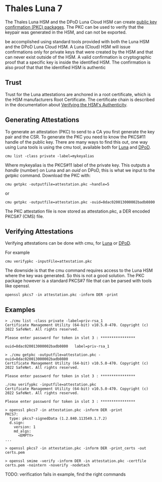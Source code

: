 # Thales Luna 7

The Thales Luna HSM and the DPoD Luna Cloud HSM can create [public key confirmation (PKC) packages](https://data-protection-updates.gemalto.com/2020/04/15/public-key-confirmation-meeting-ca-browser-forum-standards-with-luna-and-luna-cloud-hsms/). The PKC can be used to verify that the keypair was generated in the HSM, and can not be exported.


be accomplished using standard tools provided with both the Luna HSM and the DPoD Luna Cloud HSM.
A Luna (Cloud) HSM will issue confirmations only for private keys that were created by the HSM and that can never exist outside of the HSM. A valid confirmation is cryptographic proof that a specific key is inside the identified HSM. The confirmation is also proof that that the identified HSM is authentic

## Trust

Trust for the Luna attestations are anchored in a root certificate, which is the HSM manufacturers Root Certificate. The certificate chain is described in the documentation about [Verifying the HSM's Authenticity](https://thalesdocs.com/gphsm/luna/7/docs/network/Content/admin_partition/confirm/confirm_hsm.htm).
 
## Generating Attestations

To generate an attestation (PKC) to send to a CA you first generate the key pair and the CSR. To generate the PKC you need to know the PKCS#11 handle of the public key. There are many ways to find this out, one way using Luna tools is using the cmu tool, available both for [Luna](https://thalesdocs.com/gphsm/luna/7/docs/network/Content/Utilities/cmu/cmu_getpkc.htm?Highlight=getpkc) and [DPoD](https://thalesdocs.com/dpod/services/luna_cloud_hsm/extern/client_guides/Content/Utilities/cmu/cmu_getpkc.htm). 
```
cmu list -class private -label=mykeyalias
```
Where mykeyalias is the PKCS#11 label of the private key. This outputs a *handle* (number) on Luna and an *ouid* on DPoD, this is what we input to the *getpkc* command. Download the PKC with:
```
cmu getpkc -outputfile=attestation.pkc –handle=5
```
or
```
cmu getpkc -outputfile=attestation.pkc -ouid=8dac020013000002badb0800
```
The PKC attestation file is now stored as attestation.pkc, a DER encoded PKCS#7 (CMS) file.

## Verifying Attestations

Verifying attestations can be done with cmu, for [Luna](https://thalesdocs.com/gphsm/luna/7/docs/network/Content/Utilities/cmu/cmu_verifypkc.htm) or [DPoD](https://thalesdocs.com/dpod/services/luna_cloud_hsm/extern/client_guides/Content/Utilities/cmu/cmu_verifypkc.htm).

For example
```
cmu verifypkc -inputFile=attestation.pkc
```

The downside is that the cmu command requires access to the Luna HSM where the key was generated. So this is not a good solution. The PKC package however is a standard PKCS#7 file that can be parsed with tools like openssl.
```
openssl pkcs7 -in attestation.pkc -inform DER -print
```

## Examples
```
> ./cmu list -class private -label=priv-rsa_1
Certificate Management Utility (64-bit) v10.5.0-470. Copyright (c) 2022 SafeNet. All rights reserved.

Please enter password for token in slot 3 : ****************

ouid=8dac020013000002badb0800	label=priv-rsa_1

> ./cmu getpkc -outputfile=attestation.pkc -ouid=8dac020013000002badb0800
Certificate Management Utility (64-bit) v10.5.0-470. Copyright (c) 2022 SafeNet. All rights reserved.

Please enter password for token in slot 3 : ****************

./cmu verifypkc -inputfile=attestation.pkc 
Certificate Management Utility (64-bit) v10.5.0-470. Copyright (c) 2022 SafeNet. All rights reserved.

Please enter password for token in slot 3 : ****************

> openssl pkcs7 -in attestation.pkc -inform DER -print
PKCS7: 
  type: pkcs7-signedData (1.2.840.113549.1.7.2)
  d.sign: 
    version: 1
    md_algs:
      <EMPTY>
...

> openssl pkcs7 -in attestation.pkc -inform DER -print_certs -out certs.pem

> openssl smime -verify -inform DER -in attestation.pkc -certfile certs.pem -nointern -noverify -nodetach
```
TODO: verification fails in example, find the right commands

